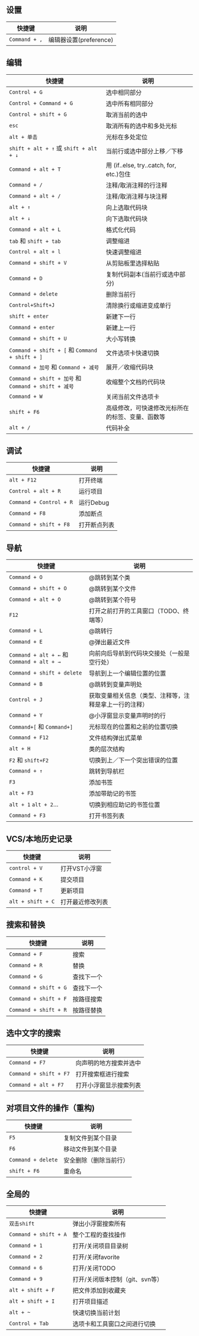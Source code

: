 ## 设置

快捷键 | 说明
---|---
`Command + ,` | 编辑器设置(preference)

## 编辑

快捷键 | 说明
---|---
`Control + G` | 选中相同部分 
`Control + Command + G` | 选中所有相同部分
`Control + shift + G` | 取消当前的选中
`esc` | 取消所有的选中和多处光标
`alt + 单击` | 光标在多处定位
`shift + alt + ↑` 或 `shift + alt + ↓` | 当前行或选中部分上移／下移
`Command + alt + T` | 用 (if..else, try..catch, for, etc.)包住
`Command + /` | 注释/取消注释的行注释
`Command + alt + /` | 注释/取消注释与块注释
`alt + ↑` | 向上选取代码块
`alt + ↓` | 向下选取代码块
`Command + alt + L` | 格式化代码
`tab` 和 `shift + tab` | 调整缩进
`Control + alt + l` | 快速调整缩进
`Command + shift + V` | 从剪贴板里选择粘贴
`Command + D` | 复制代码副本(当前行或选中部分)
`Command + delete` | 删除当前行
`Control+Shift+J` |  清除换行或缩进变成单行
`shift + enter` | 新建下一行
`Command + enter` |  新建上一行
`Command + shift + U` |  大小写转换
`Command + shift + [` 和 `Command + shift + ]` | 文件选项卡快速切换
`Command + 加号` 和 `Command + 减号` | 展开／收缩代码块
`Command + shift + 加号` 和 `Command + shift + 减号` | 收缩整个文档的代码块
`Command + W` | 关闭当前文件选项卡
`shift + F6` | 高级修改，可快速修改光标所在的标签、变量、函数等
`alt + /` | 代码补全

## 调试

快捷键 | 说明
---|---
`alt + F12` | 打开终端
`Control + alt + R` | 运行项目
`Command + Control + R` | 运行Debug
`Command + F8` | 添加断点
`Command + shift + F8` | 打开断点列表

## 导航

快捷键 | 说明
---|---
`Command + O` | @跳转到某个类
`Command + shift + O` | @跳转到某个文件
`Command + alt + O` | @跳转到某个符号
`F12` | 打开之前打开的工具窗口（TODO、终端等）
`Command + L` | @跳转行
`Command + E` | @弹出最近文件
`Command + alt + ←` 和 `Command + alt + →` | 向前向后导航到代码块交接处（一般是空行处）
`Command + shift + delete` | 导航到上一个编辑位置的位置
`Command + B` | @跳转到变量声明处
`Control + J` | 获取变量相关信息（类型、注释等，注释是拿上一行的注释）
`Command + Y` | @小浮窗显示变量声明时的行
`Command+[` 和 `Command+]` | 光标现在的位置和之前的位置切换
`Command + F12` | 文件结构弹出式菜单
`alt + H` | 类的层次结构
`F2` 和 `shift+F2` | 切换到上／下一个突出错误的位置
`Command + ↑` | 跳转到导航栏
`F3` | 添加书签
`alt + F3` | 添加带助记的书签
`alt + 1` `alt + 2`…  | 切换到相应助记的书签位置
`Command + F3` | 打开书签列表

## VCS/本地历史记录

快捷键 | 说明
---|---
`control + V` | 打开VST小浮窗
`Command + K` | 提交项目
`Command + T` | 更新项目
`alt + shift + C` | 打开最近修改列表

## 搜索和替换

快捷键 | 说明
---|---
`Command + F` | 搜索
`Command + R` | 替换
`Command + G` | 查找下一个
`Command + shift + G` | 查找下一个
`Command + shift + F` | 按路径搜索
`Command + shift + R` | 按路径替换

## 选中文字的搜索

快捷键 | 说明
---|---
`Command + F7` | 向声明的地方搜索并选中
`Command + shift + F7` | 打开搜索框进行搜索
`Command + alt + F7` | 打开小浮窗显示搜索列表

## 对项目文件的操作（重构)

快捷键 | 说明
---|---
`F5` | 复制文件到某个目录
`F6` | 移动文件到某个目录
`Command + delete` | 安全删除（删除当前行）
`shift + F6` | 重命名

## 全局的

快捷键 | 说明
---|---
`双击shift` | 弹出小浮窗搜索所有
`Command + shift + A` | 整个工程的查找操作
`Command + 1` | 打开/关闭项目目录树
`Command + 2` | 打开/关闭favorite
`Command + 6` | 打开/关闭TODO
`Command + 9` | 打开/关闭版本控制（git、svn等）
`alt + shift + F` | 把文件添加到收藏夹
`alt + shift + I` | 打开项目描述
`alt + ~` | 快速切换当前计划
`Control + Tab` | 选项卡和工具窗口之间进行切换